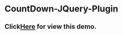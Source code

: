 # CountDown-JQuery-Plugin

<h2>Click<a href="https://sagar32.github.io/CountDown-JQuery-Plugin/">Here</a> for view this demo.</h2>
